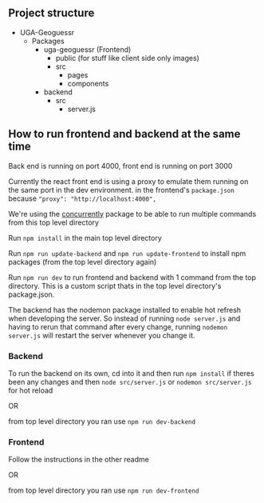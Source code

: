 ## Project structure

- UGA-Geoguessr
  - Packages
    - uga-geoguessr (Frontend)
      - public (for stuff like client side only images)
      - src
        - pages
        - components
    - backend
      - src
        - server.js

## How to run frontend and backend at the same time

Back end is running on port 4000, front end is running on port 3000

Currently the react front end is using a proxy to emulate them running on the same port in the dev environment. in the frontend's `package.json` because `"proxy": "http://localhost:4000",`

We're using the [concurrently](https://www.npmjs.com/package/concurrently) package to be able to run multiple commands from this top level directory

Run `npm install` in the main top level directory

Run `npm run update-backend` and `npm run update-frontend` to install npm packages (from the top level directory again)

Run `npm run dev` to run frontend and backend with 1 command from the top directory. This is a custom script thats in the top level directory's package.json.

The backend has the nodemon package installed to enable hot refresh when developing the server. So instead of running `node server.js` and having to rerun that command after every change, running `nodemon server.js` will restart the server whenever you change it.

### Backend

To run the backend on its own, cd into it and then run `npm install` if theres been any changes and then `node src/server.js` or `nodemon src/server.js` for hot reload

OR

from top level directory you ran use `npm run dev-backend`

### Frontend

Follow the instructions in the other readme

OR

from top level directory you ran use `npm run dev-frontend`
